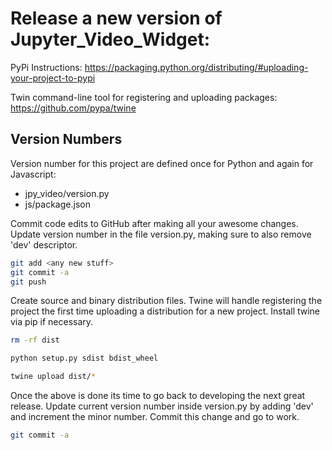 # Release a new version of Jupyter_Video_Widget:

PyPi Instructions: https://packaging.python.org/distributing/#uploading-your-project-to-pypi

Twin command-line tool for registering and uploading packages: https://github.com/pypa/twine

## Version Numbers

Version number for this project are defined once for Python and again for Javascript:
- jpy_video/version.py
- js/package.json


Commit code edits to GitHub after making all your awesome changes.  Update version
number in the file version.py, making sure to also remove 'dev' descriptor.

```bash
git add <any new stuff>
git commit -a
git push
```

Create source and binary distribution files.  Twine will handle registering the project the
first time uploading a distribution for a new project.  Install twine via pip if necessary.

```bash
rm -rf dist

python setup.py sdist bdist_wheel

twine upload dist/*
```


Once the above is done its time to go back to developing the next great release.  Update current
version number inside version.py by adding 'dev' and increment the minor number. Commit this change
and go to work.

```bash
git commit -a
```
